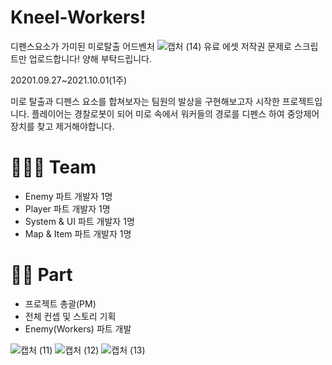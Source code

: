 # Kneel-Workers!
디펜스요소가 가미된 미로탈출 어드벤처
![캡처 (14)](https://user-images.githubusercontent.com/93479286/150279032-fa6dc30d-f8d6-481d-bab7-9dec77886a2c.png)
유료 에셋 저작권 문제로 스크립트만 업로드합니다! 양해 부탁드립니다.

20201.09.27~2021.10.01(1주)

미로 탈출과 디펜스 요소를 합쳐보자는 팀원의 발상을 구현해보고자 시작한 프로젝트입니다. 
플레이어는 경찰로봇이 되어 미로 속에서 워커들의 경로를 디펜스 하여 중앙제어장치를 찾고 제거해야합니다.

# 🧑🏻‍💻 Team

- Enemy 파트 개발자 1명
- Player 파트 개발자 1명
- System & UI 파트 개발자 1명
- Map & Item 파트 개발자 1명

# 🤚🏻 Part

- 프로젝트 총괄(PM)
- 전체 컨셉 및 스토리 기획
- Enemy(Workers) 파트 개발

![캡처 (11)](https://user-images.githubusercontent.com/93479286/150279044-a59be569-73e1-4c5c-b10d-60168d2502be.png)
![캡처 (12)](https://user-images.githubusercontent.com/93479286/150279050-d4caec54-7e7b-415b-b732-b980b7b1ed2f.png)
![캡처 (13)](https://user-images.githubusercontent.com/93479286/150279058-42387390-de8b-45af-a432-55dc6912fa1c.png)

